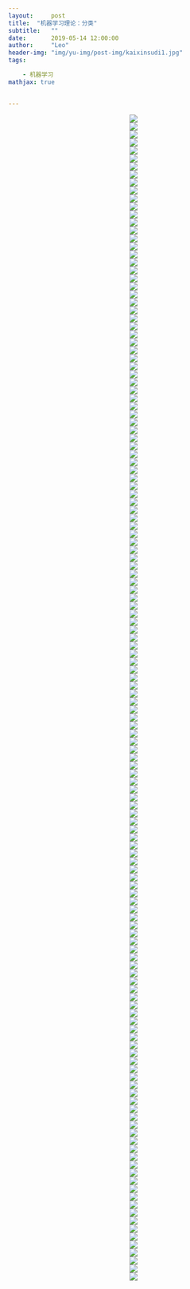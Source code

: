 ```yaml
---
layout:     post
title:  "机器学习理论：分类"
subtitle:   ""
date:       2019-05-14 12:00:00
author:     "Leo"
header-img: "img/yu-img/post-img/kaixinsudi1.jpg"
tags:

    - 机器学习
mathjax: true


---
```

<div align="center"><img src='http://i.caigoubao.cc/627139/bgpc/%E5%B9%BB%E7%81%AF%E7%89%871.PNG'/></div><div align="center"><img src='http://i.caigoubao.cc/627139/bgpc/%E5%B9%BB%E7%81%AF%E7%89%872.PNG'/></div><div align="center"><img src='http://i.caigoubao.cc/627139/bgpc/%E5%B9%BB%E7%81%AF%E7%89%873.PNG'/></div><div align="center"><img src='http://i.caigoubao.cc/627139/bgpc/%E5%B9%BB%E7%81%AF%E7%89%874.PNG'/></div><div align="center"><img src='http://i.caigoubao.cc/627139/bgpc/%E5%B9%BB%E7%81%AF%E7%89%875.PNG'/></div><div align="center"><img src='http://i.caigoubao.cc/627139/bgpc/%E5%B9%BB%E7%81%AF%E7%89%876.PNG'/></div><div align="center"><img src='http://i.caigoubao.cc/627139/bgpc/%E5%B9%BB%E7%81%AF%E7%89%877.PNG'/></div><div align="center"><img src='http://i.caigoubao.cc/627139/bgpc/%E5%B9%BB%E7%81%AF%E7%89%878.PNG'/></div><div align="center"><img src='http://i.caigoubao.cc/627139/bgpc/%E5%B9%BB%E7%81%AF%E7%89%879.PNG'/></div><div align="center"><img src='http://i.caigoubao.cc/627139/bgpc/%E5%B9%BB%E7%81%AF%E7%89%8710.PNG'/></div><div align="center"><img src='http://i.caigoubao.cc/627139/bgpc/%E5%B9%BB%E7%81%AF%E7%89%8711.PNG'/></div><div align="center"><img src='http://i.caigoubao.cc/627139/bgpc/%E5%B9%BB%E7%81%AF%E7%89%8712.PNG'/></div><div align="center"><img src='http://i.caigoubao.cc/627139/bgpc/%E5%B9%BB%E7%81%AF%E7%89%8713.PNG'/></div><div align="center"><img src='http://i.caigoubao.cc/627139/bgpc/%E5%B9%BB%E7%81%AF%E7%89%8714.PNG'/></div><div align="center"><img src='http://i.caigoubao.cc/627139/bgpc/%E5%B9%BB%E7%81%AF%E7%89%8715.PNG'/></div><div align="center"><img src='http://i.caigoubao.cc/627139/bgpc/%E5%B9%BB%E7%81%AF%E7%89%8716.PNG'/></div><div align="center"><img src='http://i.caigoubao.cc/627139/bgpc/%E5%B9%BB%E7%81%AF%E7%89%8717.PNG'/></div><div align="center"><img src='http://i.caigoubao.cc/627139/bgpc/%E5%B9%BB%E7%81%AF%E7%89%8718.PNG'/></div><div align="center"><img src='http://i.caigoubao.cc/627139/bgpc/%E5%B9%BB%E7%81%AF%E7%89%8719.PNG'/></div><div align="center"><img src='http://i.caigoubao.cc/627139/bgpc/%E5%B9%BB%E7%81%AF%E7%89%8720.PNG'/></div><div align="center"><img src='http://i.caigoubao.cc/627139/bgpc/%E5%B9%BB%E7%81%AF%E7%89%8721.PNG'/></div><div align="center"><img src='http://i.caigoubao.cc/627139/bgpc/%E5%B9%BB%E7%81%AF%E7%89%8722.PNG'/></div><div align="center"><img src='http://i.caigoubao.cc/627139/bgpc/%E5%B9%BB%E7%81%AF%E7%89%8723.PNG'/></div><div align="center"><img src='http://i.caigoubao.cc/627139/bgpc/%E5%B9%BB%E7%81%AF%E7%89%8724.PNG'/></div><div align="center"><img src='http://i.caigoubao.cc/627139/bgpc/%E5%B9%BB%E7%81%AF%E7%89%8725.PNG'/></div><div align="center"><img src='http://i.caigoubao.cc/627139/bgpc/%E5%B9%BB%E7%81%AF%E7%89%8726.PNG'/></div><div align="center"><img src='http://i.caigoubao.cc/627139/bgpc/%E5%B9%BB%E7%81%AF%E7%89%8727.PNG'/></div><div align="center"><img src='http://i.caigoubao.cc/627139/bgpc/%E5%B9%BB%E7%81%AF%E7%89%8728.PNG'/></div><div align="center"><img src='http://i.caigoubao.cc/627139/bgpc/%E5%B9%BB%E7%81%AF%E7%89%8729.PNG'/></div><div align="center"><img src='http://i.caigoubao.cc/627139/bgpc/%E5%B9%BB%E7%81%AF%E7%89%8730.PNG'/></div><div align="center"><img src='http://i.caigoubao.cc/627139/bgpc/%E5%B9%BB%E7%81%AF%E7%89%8731.PNG'/></div><div align="center"><img src='http://i.caigoubao.cc/627139/bgpc/%E5%B9%BB%E7%81%AF%E7%89%8732.PNG'/></div><div align="center"><img src='http://i.caigoubao.cc/627139/bgpc/%E5%B9%BB%E7%81%AF%E7%89%8733.PNG'/></div><div align="center"><img src='http://i.caigoubao.cc/627139/bgpc/%E5%B9%BB%E7%81%AF%E7%89%8734.PNG'/></div><div align="center"><img src='http://i.caigoubao.cc/627139/bgpc/%E5%B9%BB%E7%81%AF%E7%89%8735.PNG'/></div><div align="center"><img src='http://i.caigoubao.cc/627139/bgpc/%E5%B9%BB%E7%81%AF%E7%89%8736.PNG'/></div><div align="center"><img src='http://i.caigoubao.cc/627139/bgpc/%E5%B9%BB%E7%81%AF%E7%89%8738.PNG'/></div><div align="center"><img src='http://i.caigoubao.cc/627139/bgpc/%E5%B9%BB%E7%81%AF%E7%89%8740.PNG'/></div><div align="center"><img src='http://i.caigoubao.cc/627139/bgpc/%E5%B9%BB%E7%81%AF%E7%89%8741.PNG'/></div><div align="center"><img src='http://i.caigoubao.cc/627139/bgpc/%E5%B9%BB%E7%81%AF%E7%89%8742.PNG'/></div><div align="center"><img src='http://i.caigoubao.cc/627139/bgpc/%E5%B9%BB%E7%81%AF%E7%89%8743.PNG'/></div><div align="center"><img src='http://i.caigoubao.cc/627139/bgpc/%E5%B9%BB%E7%81%AF%E7%89%8744.PNG'/></div><div align="center"><img src='http://i.caigoubao.cc/627139/bgpc/%E5%B9%BB%E7%81%AF%E7%89%8745.PNG'/></div><div align="center"><img src='http://i.caigoubao.cc/627139/bgpc/%E5%B9%BB%E7%81%AF%E7%89%8746.PNG'/></div><div align="center"><img src='http://i.caigoubao.cc/627139/bgpc/%E5%B9%BB%E7%81%AF%E7%89%8749.PNG'/></div><div align="center"><img src='http://i.caigoubao.cc/627139/bgpc/%E5%B9%BB%E7%81%AF%E7%89%8750.PNG'/></div><div align="center"><img src='http://i.caigoubao.cc/627139/bgpc/%E5%B9%BB%E7%81%AF%E7%89%8751.PNG'/></div><div align="center"><img src='http://i.caigoubao.cc/627139/bgpc/%E5%B9%BB%E7%81%AF%E7%89%8752.PNG'/></div><div align="center"><img src='http://i.caigoubao.cc/627139/bgpc/%E5%B9%BB%E7%81%AF%E7%89%8753.PNG'/></div><div align="center"><img src='http://i.caigoubao.cc/627139/bgpc/%E5%B9%BB%E7%81%AF%E7%89%8754.PNG'/></div><div align="center"><img src='http://i.caigoubao.cc/627139/bgpc/%E5%B9%BB%E7%81%AF%E7%89%8755.PNG'/></div><div align="center"><img src='http://i.caigoubao.cc/627139/bgpc/%E5%B9%BB%E7%81%AF%E7%89%8756.PNG'/></div><div align="center"><img src='http://i.caigoubao.cc/627139/bgpc/%E5%B9%BB%E7%81%AF%E7%89%8757.PNG'/></div><div align="center"><img src='http://i.caigoubao.cc/627139/bgpc/%E5%B9%BB%E7%81%AF%E7%89%8758.PNG'/></div><div align="center"><img src='http://i.caigoubao.cc/627139/bgpc/%E5%B9%BB%E7%81%AF%E7%89%8759.PNG'/></div><div align="center"><img src='http://i.caigoubao.cc/627139/bgpc/%E5%B9%BB%E7%81%AF%E7%89%8760.PNG'/></div><div align="center"><img src='http://i.caigoubao.cc/627139/bgpc/%E5%B9%BB%E7%81%AF%E7%89%8761.PNG'/></div><div align="center"><img src='http://i.caigoubao.cc/627139/bgpc/%E5%B9%BB%E7%81%AF%E7%89%8762.PNG'/></div><div align="center"><img src='http://i.caigoubao.cc/627139/bgpc/%E5%B9%BB%E7%81%AF%E7%89%8763.PNG'/></div><div align="center"><img src='http://i.caigoubao.cc/627139/bgpc/%E5%B9%BB%E7%81%AF%E7%89%8764.PNG'/></div><div align="center"><img src='http://i.caigoubao.cc/627139/bgpc/%E5%B9%BB%E7%81%AF%E7%89%8765.PNG'/></div><div align="center"><img src='http://i.caigoubao.cc/627139/bgpc/%E5%B9%BB%E7%81%AF%E7%89%8766.PNG'/></div><div align="center"><img src='http://i.caigoubao.cc/627139/bgpc/%E5%B9%BB%E7%81%AF%E7%89%8767.PNG'/></div><div align="center"><img src='http://i.caigoubao.cc/627139/bgpc/%E5%B9%BB%E7%81%AF%E7%89%8768.PNG'/></div><div align="center"><img src='http://i.caigoubao.cc/627139/bgpc/%E5%B9%BB%E7%81%AF%E7%89%8769.PNG'/></div><div align="center"><img src='http://i.caigoubao.cc/627139/bgpc/%E5%B9%BB%E7%81%AF%E7%89%8770.PNG'/></div><div align="center"><img src='http://i.caigoubao.cc/627139/bgpc/%E5%B9%BB%E7%81%AF%E7%89%8771.PNG'/></div><div align="center"><img src='http://i.caigoubao.cc/627139/bgpc/%E5%B9%BB%E7%81%AF%E7%89%8772.PNG'/></div><div align="center"><img src='http://i.caigoubao.cc/627139/bgpc/%E5%B9%BB%E7%81%AF%E7%89%8773.PNG'/></div><div align="center"><img src='http://i.caigoubao.cc/627139/bgpc/%E5%B9%BB%E7%81%AF%E7%89%8774.PNG'/></div><div align="center"><img src='http://i.caigoubao.cc/627139/bgpc/%E5%B9%BB%E7%81%AF%E7%89%8775.PNG'/></div><div align="center"><img src='http://i.caigoubao.cc/627139/bgpc/%E5%B9%BB%E7%81%AF%E7%89%8776.PNG'/></div><div align="center"><img src='http://i.caigoubao.cc/627139/bgpc/%E5%B9%BB%E7%81%AF%E7%89%8777.PNG'/></div><div align="center"><img src='http://i.caigoubao.cc/627139/bgpc/%E5%B9%BB%E7%81%AF%E7%89%8778.PNG'/></div><div align="center"><img src='http://i.caigoubao.cc/627139/bgpc/%E5%B9%BB%E7%81%AF%E7%89%8779.PNG'/></div><div align="center"><img src='http://i.caigoubao.cc/627139/bgpc/%E5%B9%BB%E7%81%AF%E7%89%8780.PNG'/></div><div align="center"><img src='http://i.caigoubao.cc/627139/bgpc/%E5%B9%BB%E7%81%AF%E7%89%8781.PNG'/></div><div align="center"><img src='http://i.caigoubao.cc/627139/bgpc/%E5%B9%BB%E7%81%AF%E7%89%8782.PNG'/></div><div align="center"><img src='http://i.caigoubao.cc/627139/bgpc/%E5%B9%BB%E7%81%AF%E7%89%8784.PNG'/></div><div align="center"><img src='http://i.caigoubao.cc/627139/bgpc/%E5%B9%BB%E7%81%AF%E7%89%8785.PNG'/></div><div align="center"><img src='http://i.caigoubao.cc/627139/bgpc/%E5%B9%BB%E7%81%AF%E7%89%8786.PNG'/></div><div align="center"><img src='http://i.caigoubao.cc/627139/bgpc/%E5%B9%BB%E7%81%AF%E7%89%8787.PNG'/></div><div align="center"><img src='http://i.caigoubao.cc/627139/bgpc/%E5%B9%BB%E7%81%AF%E7%89%8788.PNG'/></div><div align="center"><img src='http://i.caigoubao.cc/627139/bgpc/%E5%B9%BB%E7%81%AF%E7%89%8789.PNG'/></div><div align="center"><img src='http://i.caigoubao.cc/627139/bgpc/%E5%B9%BB%E7%81%AF%E7%89%8790.PNG'/></div><div align="center"><img src='http://i.caigoubao.cc/627139/bgpc/%E5%B9%BB%E7%81%AF%E7%89%8791.PNG'/></div><div align="center"><img src='http://i.caigoubao.cc/627139/bgpc/%E5%B9%BB%E7%81%AF%E7%89%8792.PNG'/></div><div align="center"><img src='http://i.caigoubao.cc/627139/bgpc/%E5%B9%BB%E7%81%AF%E7%89%8793.PNG'/></div><div align="center"><img src='http://i.caigoubao.cc/627139/bgpc/%E5%B9%BB%E7%81%AF%E7%89%8794.PNG'/></div><div align="center"><img src='http://i.caigoubao.cc/627139/bgpc/%E5%B9%BB%E7%81%AF%E7%89%8797.PNG'/></div><div align="center"><img src='http://i.caigoubao.cc/627139/bgpc/%E5%B9%BB%E7%81%AF%E7%89%8798.PNG'/></div><div align="center"><img src='http://i.caigoubao.cc/627139/bgpc/%E5%B9%BB%E7%81%AF%E7%89%8799.PNG'/></div><div align="center"><img src='http://i.caigoubao.cc/627139/bgpc/%E5%B9%BB%E7%81%AF%E7%89%87100.PNG'/></div><div align="center"><img src='http://i.caigoubao.cc/627139/bgpc/%E5%B9%BB%E7%81%AF%E7%89%87101.PNG'/></div><div align="center"><img src='http://i.caigoubao.cc/627139/bgpc/%E5%B9%BB%E7%81%AF%E7%89%87102.PNG'/></div><div align="center"><img src='http://i.caigoubao.cc/627139/bgpc/%E5%B9%BB%E7%81%AF%E7%89%87103.PNG'/></div><div align="center"><img src='http://i.caigoubao.cc/627139/bgpc/%E5%B9%BB%E7%81%AF%E7%89%87104.PNG'/></div><div align="center"><img src='http://i.caigoubao.cc/627139/bgpc/%E5%B9%BB%E7%81%AF%E7%89%87105.PNG'/></div><div align="center"><img src='http://i.caigoubao.cc/627139/bgpc/%E5%B9%BB%E7%81%AF%E7%89%87106.PNG'/></div><div align="center"><img src='http://i.caigoubao.cc/627139/bgpc/%E5%B9%BB%E7%81%AF%E7%89%87107.PNG'/></div><div align="center"><img src='http://i.caigoubao.cc/627139/bgpc/%E5%B9%BB%E7%81%AF%E7%89%87108.PNG'/></div><div align="center"><img src='http://i.caigoubao.cc/627139/bgpc/%E5%B9%BB%E7%81%AF%E7%89%87109.PNG'/></div><div align="center"><img src='http://i.caigoubao.cc/627139/bgpc/%E5%B9%BB%E7%81%AF%E7%89%87110.PNG'/></div><div align="center"><img src='http://i.caigoubao.cc/627139/bgpc/%E5%B9%BB%E7%81%AF%E7%89%87111.PNG'/></div><div align="center"><img src='http://i.caigoubao.cc/627139/bgpc/%E5%B9%BB%E7%81%AF%E7%89%87112.PNG'/></div><div align="center"><img src='http://i.caigoubao.cc/627139/bgpc/%E5%B9%BB%E7%81%AF%E7%89%87113.PNG'/></div><div align="center"><img src='http://i.caigoubao.cc/627139/bgpc/%E5%B9%BB%E7%81%AF%E7%89%87114.PNG'/></div><div align="center"><img src='http://i.caigoubao.cc/627139/bgpc/%E5%B9%BB%E7%81%AF%E7%89%87115.PNG'/></div><div align="center"><img src='http://i.caigoubao.cc/627139/bgpc/%E5%B9%BB%E7%81%AF%E7%89%87116.PNG'/></div><div align="center"><img src='http://i.caigoubao.cc/627139/bgpc/%E5%B9%BB%E7%81%AF%E7%89%87117.PNG'/></div><div align="center"><img src='http://i.caigoubao.cc/627139/bgpc/%E5%B9%BB%E7%81%AF%E7%89%87118.PNG'/></div><div align="center"><img src='http://i.caigoubao.cc/627139/bgpc/%E5%B9%BB%E7%81%AF%E7%89%87119.PNG'/></div><div align="center"><img src='http://i.caigoubao.cc/627139/bgpc/%E5%B9%BB%E7%81%AF%E7%89%87120.PNG'/></div><div align="center"><img src='http://i.caigoubao.cc/627139/bgpc/%E5%B9%BB%E7%81%AF%E7%89%87121.PNG'/></div><div align="center"><img src='http://i.caigoubao.cc/627139/bgpc/%E5%B9%BB%E7%81%AF%E7%89%87122.PNG'/></div><div align="center"><img src='http://i.caigoubao.cc/627139/bgpc/%E5%B9%BB%E7%81%AF%E7%89%87123.PNG'/></div><div align="center"><img src='http://i.caigoubao.cc/627139/bgpc/%E5%B9%BB%E7%81%AF%E7%89%87124.PNG'/></div><div align="center"><img src='http://i.caigoubao.cc/627139/bgpc/%E5%B9%BB%E7%81%AF%E7%89%87125.PNG'/></div><div align="center"><img src='http://i.caigoubao.cc/627139/bgpc/%E5%B9%BB%E7%81%AF%E7%89%87126.PNG'/></div><div align="center"><img src='http://i.caigoubao.cc/627139/bgpc/%E5%B9%BB%E7%81%AF%E7%89%87127.PNG'/></div><div align="center"><img src='http://i.caigoubao.cc/627139/bgpc/%E5%B9%BB%E7%81%AF%E7%89%87129.PNG'/></div><div align="center"><img src='http://i.caigoubao.cc/627139/bgpc/%E5%B9%BB%E7%81%AF%E7%89%87130.PNG'/></div><div align="center"><img src='http://i.caigoubao.cc/627139/bgpc/%E5%B9%BB%E7%81%AF%E7%89%87131.PNG'/></div><div align="center"><img src='http://i.caigoubao.cc/627139/bgpc/%E5%B9%BB%E7%81%AF%E7%89%87132.PNG'/></div><div align="center"><img src='http://i.caigoubao.cc/627139/bgpc/%E5%B9%BB%E7%81%AF%E7%89%87133.PNG'/></div><div align="center"><img src='http://i.caigoubao.cc/627139/bgpc/%E5%B9%BB%E7%81%AF%E7%89%87134.PNG'/></div><div align="center"><img src='http://i.caigoubao.cc/627139/bgpc/%E5%B9%BB%E7%81%AF%E7%89%87135.PNG'/></div><div align="center"><img src='http://i.caigoubao.cc/627139/bgpc/%E5%B9%BB%E7%81%AF%E7%89%87136.PNG'/></div><div align="center"><img src='http://i.caigoubao.cc/627139/bgpc/%E5%B9%BB%E7%81%AF%E7%89%87137.PNG'/></div><div align="center"><img src='http://i.caigoubao.cc/627139/bgpc/%E5%B9%BB%E7%81%AF%E7%89%87138.PNG'/></div><div align="center"><img src='http://i.caigoubao.cc/627139/bgpc/%E5%B9%BB%E7%81%AF%E7%89%87139.PNG'/></div><div align="center"><img src='http://i.caigoubao.cc/627139/bgpc/%E5%B9%BB%E7%81%AF%E7%89%87140.PNG'/></div><div align="center"><img src='http://i.caigoubao.cc/627139/bgpc/%E5%B9%BB%E7%81%AF%E7%89%87141.PNG'/></div><div align="center"><img src='http://i.caigoubao.cc/627139/bgpc/%E5%B9%BB%E7%81%AF%E7%89%87142.PNG'/></div><div align="center"><img src='http://i.caigoubao.cc/627139/bgpc/%E5%B9%BB%E7%81%AF%E7%89%87144.PNG'/></div><div align="center"><img src='http://i.caigoubao.cc/627139/bgpc/%E5%B9%BB%E7%81%AF%E7%89%87145.PNG'/></div><div align="center"><img src='http://i.caigoubao.cc/627139/bgpc/%E5%B9%BB%E7%81%AF%E7%89%87146.PNG'/></div><div align="center"><img src='http://i.caigoubao.cc/627139/bgpc/%E5%B9%BB%E7%81%AF%E7%89%87147.PNG'/></div><div align="center"><img src='http://i.caigoubao.cc/627139/bgpc/%E5%B9%BB%E7%81%AF%E7%89%87148.PNG'/></div><div align="center"><img src='http://i.caigoubao.cc/627139/bgpc/%E5%B9%BB%E7%81%AF%E7%89%87149.PNG'/></div><div align="center"><img src='http://i.caigoubao.cc/627139/bgpc/%E5%B9%BB%E7%81%AF%E7%89%87150.PNG'/></div><div align="center"><img src='http://i.caigoubao.cc/627139/bgpc/%E5%B9%BB%E7%81%AF%E7%89%87152.PNG'/></div><div align="center"><img src='http://i.caigoubao.cc/627139/bgpc/%E5%B9%BB%E7%81%AF%E7%89%87154.PNG'/></div><div align="center"><img src='http://i.caigoubao.cc/627139/bgpc/%E5%B9%BB%E7%81%AF%E7%89%87155.PNG'/></div><div align="center"><img src='http://i.caigoubao.cc/627139/bgpc/%E5%B9%BB%E7%81%AF%E7%89%87156.PNG'/></div><div align="center"><img src='http://i.caigoubao.cc/627139/bgpc/%E5%B9%BB%E7%81%AF%E7%89%87157.PNG'/></div>